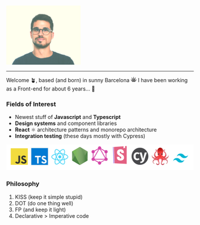 <img src="./images/me.png" width="200" />

---

Welcome 🪴, based (and born) in sunny Barcelona <img src="./images/sun.png" width="15" aria-label="Sun icon" /> I have been working as a Front-end for about 6 years... 💭

### Fields of Interest

- Newest stuff of **Javascript** and **Typescript**
- **Design systems** and component libraries
- **React** ⚛ architecture patterns and monorepo architecture
- **Integration testing** (these days mostly with Cypress)

<img src="./images/logos.png" aria-label="Tech logos" height="70" />

### Philosophy

1. KISS (keep it simple stupid)
2. DOT (do one thing well)
3. FP (and keep it light)
4. Declarative > Imperative code
